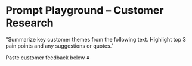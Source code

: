 # Prompt Playground – Customer Research

"Summarize key customer themes from the following text. Highlight top 3 pain points and any suggestions or quotes."

Paste customer feedback below ⬇️